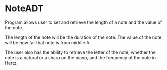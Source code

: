 # NoteADT

Program allows user to set and retrieve the length of a note and the value of the note.

The length of the note will be the duration of the note.
The value of the note will be how far that note is from middle A.

The user also has the ability to retrieve the letter of the note, whether the note is a natural or a sharp on the piano, and the frequency of the note in Hertz.
